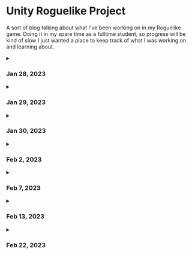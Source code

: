 # Unity Roguelike Project

A sort of blog talking about what I've been working on in my Roguelike game.
Doing it in my spare time as a fulltime student, so progress will be kind of slow I just wanted a place to keep track of what I was
working on and learning about.

<details>
<summary> <h3> Jan 28, 2023</h3> </summary>
<br>
Decided to start my Godot project over in Unity becauase I wanted to get some experience with a more widely used engine.

So far I've gotten a basic PlayerController set up, and animated an attack. Can you tell I'm not an animator?

![](https://github.com/TrevorWM/TrevorWM/blob/main/DudeShmoovin.gif)
</details>


<details>
<summary> <h3> Jan 29, 2023 </h3> </summary>
<br>
I found out that Unity had an updated Input Management system, and I wanted to swap my code over to that
as it looked easier to use and just kind of jived with my brain better. I didn't get around to implementing
the attack again yet, but I did add in a dodge. It's a little hard to see in the gif as there is no visual
indicators other than the speed of the character changing.

![](https://github.com/TrevorWM/TrevorWM/blob/main/DudeDodging.gif)
</details>


<details>
<summary> <h3> Jan 30, 2023 </h3> </summary>
<br>
Spent a lot of time today going over the same code a bunch of times for the attack. Trying to figure out
the best way to handle things. I feel like I could have got some more actual progress done if I was being
more loose with my code architecture, but I haven't done many large projects before, and I want to make
the inevitable refactoring as easy as possible in the future.

![](https://github.com/TrevorWM/TrevorWM/blob/main/DudeSwingin.gif)
</details>


<details>
<summary> <h3> Feb 2, 2023 </h3> </summary>
<br>
Started working through the CodeMonkey Beginner Unity tutorial to get a better idea of how to properly
layout projects. It's been super helpful so far, and I was able to refactor things in a way where stuff
is more loosely coupled and easier to manage. Nothing really for visible progress, but I'm feeling better
about the project overall with the refactoring I've done.

Mostly creating events and better splitting code
between different scripts in order to keep things easier to read and maintain.
</details>

<details>
<summary> <h3> Feb 7, 2023</h3> </summary>
<br>
Took a break for the weekend. Spent a fair bit of time today trying to do things the "best" way before
moving to just getting things working and then worrying about that stuff later. It's a lesson that I'm glad
I was able to learn relatively quickly because I was able to get some basic powerup items working and applying
buffs. Not quite the system I have in my head yet, but I'm getting a lot closer to what I have in my head.
</details>

<details>
<summary> <h3> Feb 13, 2023</h3> </summary>
<br>
I was pretty busy lately and haven't had the chance to work on things much. Today I got a few visual things done. I made my own sprites for the powerup icons,
  and I'm going to go back and make my own sprites for the character as well at some point. Currently I'm using the sprites from https://0x72.itch.io/dungeontileset-ii.
  
I also followed a tutorial on how to do outlines using shader graph cause I tried to do something on my own and that was super out of my current knowledge. Shaders seem pretty cool though, and I'm interested to learn more about them. Probably something to focus on at a later time though. I wanna focus on getting a gameplay prototype going. We're slowly but surely getting there.
  
![](https://github.com/TrevorWM/TrevorWM/blob/main/DudeUpgradin.gif)
</details>

<details>
<summary> <h3> Feb 22, 2023</h3> </summary>
<br>
Spent some time recently creating the item system. I had a few designs that I had come up with and implemented, but none of them were doing what I really wanted. I spent a bunch of time researching stuff looking at how other people solved the issue as well as learning about design patterns that I haven't used before. I tried a few of things out such as decorator functions for adding functionality to my attacks. This didn't work quite the way I wanted, and the way code ends up laid out is kind of awkward for what I had in mind as well. After a while I accepted that I was trying to overengineer the solution and went with a fairly simple but effective one instead. I also had the idea of creating a manager for my items. This will make it pretty easy for me to extend the functionality of my items to enemies or other objects in my game if I really want to later on. Do some cool stuff with barrels that chain lighting enemies if they break or something fun like that.

After I got the items squared away I also went ahead and applied a similar system to the attack that was in the game currently. I changed it to an Ability, and then made a similar implementation to the items to make it more modular. I think I've also settled on giving characters set loadouts to use rather than having a bunch of equipable items they can grab. Tones down the scope a bit for myself to make things more achievable, and I can always add new abilities to the loadouts to give a similar feeling of character progression that I wanted from equips.

I'm really happy with the system I have in place now. I hope that feeling sticks around for a long time, and future me doesn't end up wanting to kick past me in the butt.
</details>
